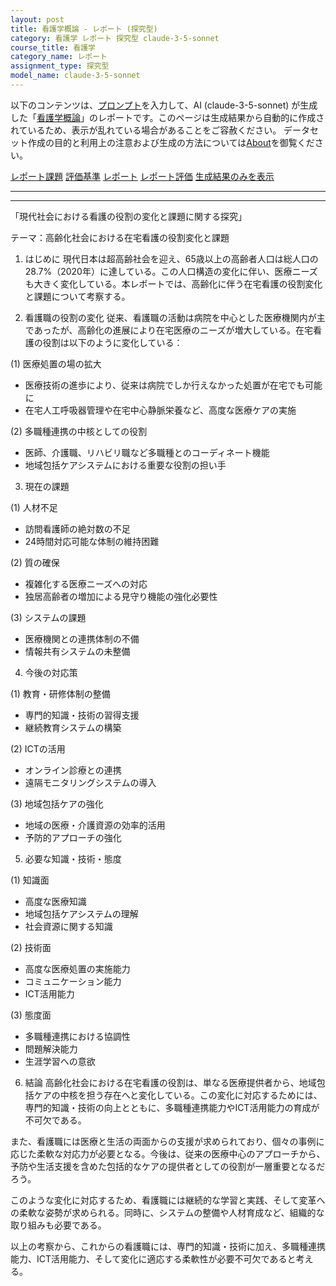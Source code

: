 ```yaml
---
layout: post
title: 看護学概論 - レポート (探究型)
category: 看護学 レポート 探究型 claude-3-5-sonnet
course_title: 看護学
category_name: レポート
assignment_type: 探究型
model_name: claude-3-5-sonnet
---
```


以下のコンテンツは、[プロンプト](http://127.0.0.1:8000/generated/看護学/claude-3-5-sonnet/prompt_レポート-探究型.md)を入力して、AI (claude-3-5-sonnet) が生成した「[看護学概論](/contents/看護学/)」のレポートです。このページは生成結果から自動的に作成されているため、表示が乱れている場合があることをご容赦ください。
データセット作成の目的と利用上の注意および生成の方法については[About](/About)を御覧ください。

[レポート課題](../レポート課題-探究型)
[評価基準](../評価基準-探究型)
[レポート](../レポート-探究型)
[レポート評価](../レポート評価-探究型)
[生成結果のみを表示](http://127.0.0.1:8000/generated/看護学/claude-3-5-sonnet/レポート-探究型.md)
  

***
***
  
「現代社会における看護の役割の変化と課題に関する探究」

テーマ：高齢化社会における在宅看護の役割変化と課題

1. はじめに
現代日本は超高齢社会を迎え、65歳以上の高齢者人口は総人口の28.7%（2020年）に達している。この人口構造の変化に伴い、医療ニーズも大きく変化している。本レポートでは、高齢化に伴う在宅看護の役割変化と課題について考察する。

2. 看護職の役割の変化
従来、看護職の活動は病院を中心とした医療機関内が主であったが、高齢化の進展により在宅医療のニーズが増大している。在宅看護の役割は以下のように変化している：

(1) 医療処置の場の拡大
- 医療技術の進歩により、従来は病院でしか行えなかった処置が在宅でも可能に
- 在宅人工呼吸器管理や在宅中心静脈栄養など、高度な医療ケアの実施

(2) 多職種連携の中核としての役割
- 医師、介護職、リハビリ職など多職種とのコーディネート機能
- 地域包括ケアシステムにおける重要な役割の担い手

3. 現在の課題

(1) 人材不足
- 訪問看護師の絶対数の不足
- 24時間対応可能な体制の維持困難

(2) 質の確保
- 複雑化する医療ニーズへの対応
- 独居高齢者の増加による見守り機能の強化必要性

(3) システムの課題
- 医療機関との連携体制の不備
- 情報共有システムの未整備

4. 今後の対応策

(1) 教育・研修体制の整備
- 専門的知識・技術の習得支援
- 継続教育システムの構築

(2) ICTの活用
- オンライン診療との連携
- 遠隔モニタリングシステムの導入

(3) 地域包括ケアの強化
- 地域の医療・介護資源の効率的活用
- 予防的アプローチの強化

5. 必要な知識・技術・態度

(1) 知識面
- 高度な医療知識
- 地域包括ケアシステムの理解
- 社会資源に関する知識

(2) 技術面
- 高度な医療処置の実施能力
- コミュニケーション能力
- ICT活用能力

(3) 態度面
- 多職種連携における協調性
- 問題解決能力
- 生涯学習への意欲

6. 結論
高齢化社会における在宅看護の役割は、単なる医療提供者から、地域包括ケアの中核を担う存在へと変化している。この変化に対応するためには、専門的知識・技術の向上とともに、多職種連携能力やICT活用能力の育成が不可欠である。

また、看護職には医療と生活の両面からの支援が求められており、個々の事例に応じた柔軟な対応力が必要となる。今後は、従来の医療中心のアプローチから、予防や生活支援を含めた包括的なケアの提供者としての役割が一層重要となるだろう。

このような変化に対応するため、看護職には継続的な学習と実践、そして変革への柔軟な姿勢が求められる。同時に、システムの整備や人材育成など、組織的な取り組みも必要である。

以上の考察から、これからの看護職には、専門的知識・技術に加え、多職種連携能力、ICT活用能力、そして変化に適応する柔軟性が必要不可欠であると考える。
